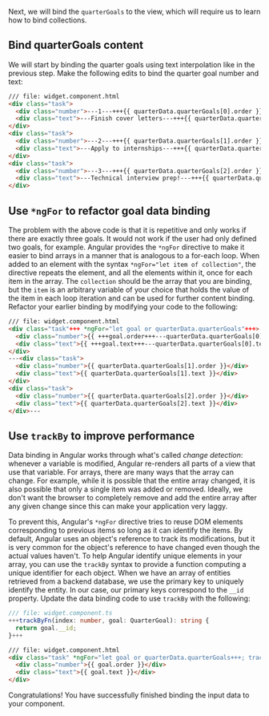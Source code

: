 Next, we will bind the `quarterGoals` to the view, which will require us to learn how to bind collections.

## Bind quarterGoals content

We will start by binding the quarter goals using text interpolation like in the previous step. Make the following edits to bind the quarter goal number and text:

```html
/// file: widget.component.html
<div class="task">
  <div class="number">---1---+++{{ quarterData.quarterGoals[0].order }}+++</div>
  <div class="text">---Finish cover letters---+++{{ quarterData.quarterGoals[0].text }}+++</div>
</div>
<div class="task">
  <div class="number">---2---+++{{ quarterData.quarterGoals[1].order }}+++</div>
  <div class="text">---Apply to internships---+++{{ quarterData.quarterGoals[1].text }}+++</div>
</div>
<div class="task">
  <div class="number">---3---+++{{ quarterData.quarterGoals[2].order }}+++</div>
  <div class="text">---Technical interview prep!---+++{{ quarterData.quarterGoals[2].text }}+++</div>
</div>
```

## Use `*ngFor` to refactor goal data binding

The problem with the above code is that it is repetitive and only works if there are exactly three goals. It would not work if the user had only defined two goals, for example. Angular provides the `*ngFor` directive to make it easier to bind arrays in a manner that is analogous to a for-each loop. When added to an element with the syntax `*ngFor="let item of collection"`, the directive repeats the element, and all the elements within it, once for each item in the array. The `collection` should be the array that you are binding, but the `item` is an arbitrary variable of your choice that holds the value of the item in each loop iteration and can be used for further content binding. Refactor your earlier binding by modifying your code to the following:

```html
/// file: widget.component.html
<div class="task"+++ *ngFor="let goal or quarterData.quarterGoals"+++>
  <div class="number">{{ +++goal.order+++---quarterData.quarterGoals[0].order--- }}</div>
  <div class="text">{{ +++goal.text+++---quarterData.quarterGoals[0].text--- }}</div>
</div>
---<div class="task">
  <div class="number">{{ quarterData.quarterGoals[1].order }}</div>
  <div class="text">{{ quarterData.quarterGoals[1].text }}</div>
</div>
<div class="task">
  <div class="number">{{ quarterData.quarterGoals[2].order }}</div>
  <div class="text">{{ quarterData.quarterGoals[2].text }}</div>
</div>---
```

## Use `trackBy` to improve performance

Data binding in Angular works through what's called *change detection*: whenever a variable is modified, Angular re-renders all parts of a view that use that variable. For arrays, there are many ways that the array can change. For example, while it is possible that the entire array changed, it is also possible that only a single item was added or removed. Ideally, we don't want the browser to completely remove and add the entire array after any given change since this can make your application very laggy. 

To prevent this, Angular's `*ngFor` directive tries to reuse DOM elements corresponding to previous items so long as it can identify the items. By default, Angular uses an object's reference to track its modifications, but it is very common for the object's reference to have changed even though the actual values haven't. To help Angular identify unique elements in your array, you can use the `trackBy` syntax to provide a function computing a unique identifier for each object. When we have an array of entities retrieved from a backend database, we use the primary key to uniquely identify the entity. In our case, our primary keys correspond to the `__id` property. Update the data binding code to use `trackBy` with the following:

```ts
/// file: widget.component.ts
+++trackByFn(index: number, goal: QuarterGoal): string {
  return goal.__id;
}+++
```

```html
/// file: widget.component.html
<div class="task" *ngFor="let goal or quarterData.quarterGoals+++; trackBy: trackByFn+++">
  <div class="number">{{ goal.order }}</div>
  <div class="text">{{ goal.text }}</div>
</div>
```

Congratulations! You have successfully finished binding the input data to your component.
